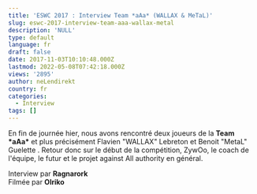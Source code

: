 ```yaml
---
title: 'ESWC 2017 : Interview Team *aAa* (WALLAX & MeTaL)'
slug: eswc-2017-interview-team-aaa-wallax-metal
description: 'NULL'
type: default
language: fr
draft: false
date: 2017-11-03T10:10:48.000Z
lastmod: 2022-05-08T07:42:18.000Z
views: '2895'
author: neLendirekt
country: fr
categories:
  - Interview
tags: []
---
```

En fin de journée hier, nous avons rencontré deux joueurs de la **Team \*aAa\*** et plus précisément Flavien "WALLAX" Lebreton⁠ et Benoit "MetaL" Guelette⁠ . Retour donc sur le début de la compétition, ZywOo, le coach de l'équipe, le futur et le projet against All authority en général.

Interview par **Ragnarork**  
Filmée par **Olriko**
